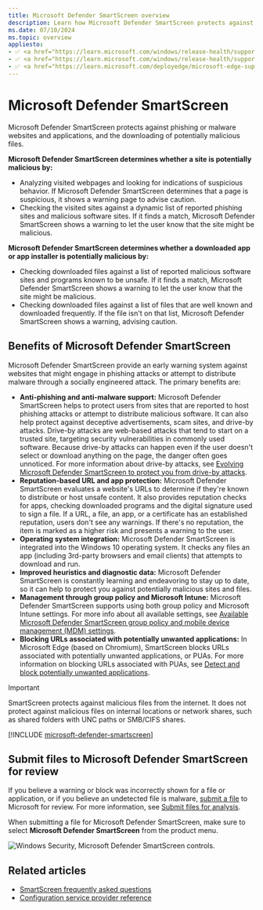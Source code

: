 ```yaml
---
title: Microsoft Defender SmartScreen overview
description: Learn how Microsoft Defender SmartScreen protects against phishing or malware websites and applications, and the downloading of potentially malicious files.
ms.date: 07/10/2024
ms.topic: overview
appliesto:
- ✅ <a href="https://learn.microsoft.com/windows/release-health/supported-versions-windows-client" target="_blank">Windows 11</a>
- ✅ <a href="https://learn.microsoft.com/windows/release-health/supported-versions-windows-client" target="_blank">Windows 10</a>
- ✅ <a href="https://learn.microsoft.com/deployedge/microsoft-edge-support-lifecycle" target="_blank">Microsoft Edge</a>
---
```


# Microsoft Defender SmartScreen

Microsoft Defender SmartScreen protects against phishing or malware websites and applications, and the downloading of potentially malicious files.

**Microsoft Defender SmartScreen determines whether a site is potentially malicious by:**

- Analyzing visited webpages and looking for indications of suspicious behavior. If Microsoft Defender SmartScreen determines that a page is suspicious, it shows a warning page to advise caution.
- Checking the visited sites against a dynamic list of reported phishing sites and malicious software sites. If it finds a match, Microsoft Defender SmartScreen shows a warning to let the user know that the site might be malicious.

**Microsoft Defender SmartScreen determines whether a downloaded app or app installer is potentially malicious by:**

- Checking downloaded files against a list of reported malicious software sites and programs known to be unsafe. If it finds a match, Microsoft Defender SmartScreen shows a warning to let the user know that the site might be malicious.
- Checking downloaded files against a list of files that are well known and downloaded frequently. If the file isn't on that list, Microsoft Defender SmartScreen shows a warning, advising caution.

## Benefits of Microsoft Defender SmartScreen

Microsoft Defender SmartScreen provide an early warning system against websites that might engage in phishing attacks or attempt to distribute malware through a socially engineered attack. The primary benefits are:

- **Anti-phishing and anti-malware support:** Microsoft Defender SmartScreen helps to protect users from sites that are reported to host phishing attacks or attempt to distribute malicious software. It can also help protect against deceptive advertisements, scam sites, and drive-by attacks. Drive-by attacks are web-based attacks that tend to start on a trusted site, targeting security vulnerabilities in commonly used software. Because drive-by attacks can happen even if the user doesn't select or download anything on the page, the danger often goes unnoticed. For more information about drive-by attacks, see [Evolving Microsoft Defender SmartScreen to protect you from drive-by attacks](https://blogs.windows.com/msedgedev/2015/12/16/SmartScreen-drive-by-improvements/).
- **Reputation-based URL and app protection:** Microsoft Defender SmartScreen evaluates a website's URLs to determine if they're known to distribute or host unsafe content. It also provides reputation checks for apps, checking downloaded programs and the digital signature used to sign a file. If a URL, a file, an app, or a certificate has an established reputation, users don't see any warnings. If there's no reputation, the item is marked as a higher risk and presents a warning to the user.
- **Operating system integration:** Microsoft Defender SmartScreen is integrated into the Windows 10 operating system. It checks any files an app (including 3rd-party browsers and email clients) that attempts to download and run.
- **Improved heuristics and diagnostic data:** Microsoft Defender SmartScreen is constantly learning and endeavoring to stay up to date, so it can help to protect you against potentially malicious sites and files.
- **Management through group policy and Microsoft Intune:** Microsoft Defender SmartScreen supports using both group policy and Microsoft Intune settings. For more info about all available settings, see [Available Microsoft Defender SmartScreen group policy and mobile device management (MDM) settings](available-settings.md).
- **Blocking URLs associated with potentially unwanted applications:** In Microsoft Edge (based on Chromium), SmartScreen blocks URLs associated with potentially unwanted applications, or PUAs. For more information on blocking URLs associated with PUAs, see [Detect and block potentially unwanted applications](/microsoft-365/security/defender-endpoint/detect-block-potentially-unwanted-apps-microsoft-defender-antivirus).

> [!IMPORTANT]
> SmartScreen protects against malicious files from the internet. It does not protect against malicious files on internal locations or network shares, such as shared folders with UNC paths or SMB/CIFS shares.

[!INCLUDE [microsoft-defender-smartscreen](../../../../../includes/licensing/microsoft-defender-smartscreen.md)]

## Submit files to Microsoft Defender SmartScreen for review

If you believe a warning or block was incorrectly shown for a file or application, or if you believe an undetected file is malware, [submit a file](https://www.microsoft.com/wdsi/filesubmission/) to Microsoft for review. For more information, see [Submit files for analysis](/microsoft-365/security/intelligence/submission-guide).

When submitting a file for Microsoft Defender SmartScreen, make sure to select **Microsoft Defender SmartScreen** from the product menu.

![Windows Security, Microsoft Defender SmartScreen controls.](images/Microsoft-defender-smartscreen-submission.png)

## Related articles

- [SmartScreen frequently asked questions](https://fb.smartscreen.microsoft.com/smartscreenfaq.aspx)
- [Configuration service provider reference](/windows/client-management/mdm/configuration-service-provider-reference)
